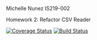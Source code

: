Michelle Nunez
IS219-002

Homework 2: Refactor CSV Reader

[![Coverage Status](https://coveralls.io/repos/github/mpn6/CSVReader/badge.svg?branch=master)](https://coveralls.io/github/mpn6/CSVReader?branch=master)
[![Build Status](https://travis-ci.com/mpn6/CSVReader.svg?branch=master)](https://travis-ci.com/mpn6/CSVReader)
